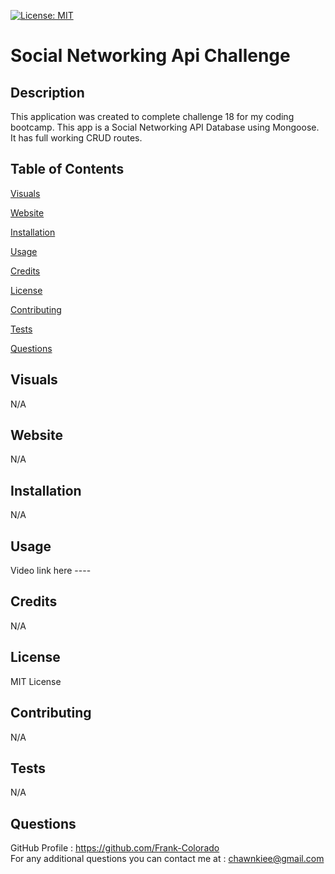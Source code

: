 [![License: MIT](https://img.shields.io/badge/License-MIT-yellow.svg)](https://opensource.org/licenses/MIT)

# Social Networking Api Challenge

## Description

This application was created to complete challenge 18 for my coding bootcamp. This app is a Social Networking API Database using Mongoose. It has full working CRUD routes.

## Table of Contents

[Visuals](#visuals)

[Website](#website)

[Installation](#installation)

[Usage](#usage)

[Credits](#credits)

[License](#license)

[Contributing](#contributing)

[Tests](#tests)

[Questions](#questions)

## Visuals

N/A

## Website

N/A

## Installation

N/A

## Usage

Video link here ----

## Credits

N/A

## License

MIT License

## Contributing

N/A

## Tests

N/A

## Questions

GitHub Profile : https://github.com/Frank-Colorado  
For any additional questions you can contact me at : chawnkiee@gmail.com
